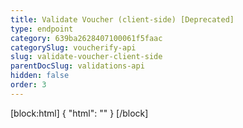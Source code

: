 ```yaml
---
title: Validate Voucher (client-side) [Deprecated]
type: endpoint
category: 639ba2628407100061f5faac
categorySlug: voucherify-api
slug: validate-voucher-client-side
parentDocSlug: validations-api
hidden: false
order: 3
---
```

[block:html]
{
  "html": "<style>\n[title=\"Toggle library\"] { \n  display: none; }\n.LanguagePicker-divider { \n  display: none; }\n.Playground-section3VTXuaYZivJK > .APISectionHeader3LN_-QIR0m7x {\n  display: none; }\n.LanguagePicker-languages1qVVo_v6AlP9 {\n  display: none; }\n</style>"
}
[/block]
